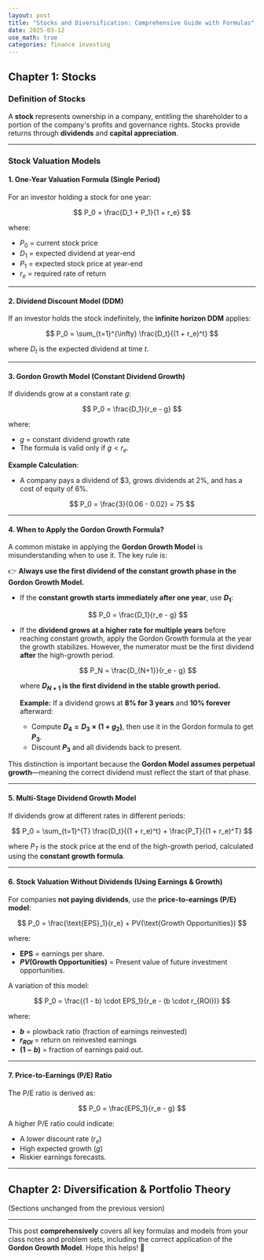 ```yaml
---
layout: post
title: "Stocks and Diversification: Comprehensive Guide with Formulas"
date: 2025-03-12
use_math: true
categories: finance investing
---
```


## Chapter 1: Stocks

### Definition of Stocks
A **stock** represents ownership in a company, entitling the shareholder to a portion of the company's profits and governance rights. Stocks provide returns through **dividends** and **capital appreciation**.

---

### Stock Valuation Models

#### **1. One-Year Valuation Formula (Single Period)**
For an investor holding a stock for one year:

$$
P_0 = \frac{D_1 + P_1}{1 + r_e}
$$

where:
- $P_0$ = current stock price
- $D_1$ = expected dividend at year-end
- $P_1$ = expected stock price at year-end
- $r_e$ = required rate of return

---

#### **2. Dividend Discount Model (DDM)**
If an investor holds the stock indefinitely, the **infinite horizon DDM** applies:

$$
P_0 = \sum_{t=1}^{\infty} \frac{D_t}{(1 + r_e)^t}
$$

where $D_t$ is the expected dividend at time $t$.

---

#### **3. Gordon Growth Model (Constant Dividend Growth)**
If dividends grow at a constant rate $g$:

$$
P_0 = \frac{D_1}{r_e - g}
$$

where:
- $g$ = constant dividend growth rate
- The formula is valid only if $g < r_e$.

**Example Calculation**:
- A company pays a dividend of $3, grows dividends at 2%, and has a cost of equity of 6%.

$$
P_0 = \frac{3}{0.06 - 0.02} = 75
$$

---

#### **4. When to Apply the Gordon Growth Formula?**
A common mistake in applying the **Gordon Growth Model** is misunderstanding when to use it. The key rule is:

👉 **Always use the first dividend of the constant growth phase in the Gordon Growth Model.**

- If the **constant growth starts immediately after one year**, use **$D_1$**:
  
  $$ P_0 = \frac{D_1}{r_e - g} $$
  
- If the **dividend grows at a higher rate for multiple years** before reaching constant growth, apply the Gordon Growth formula at the year the growth stabilizes. However, the numerator must be the first dividend **after** the high-growth period.
  
  $$ P_N = \frac{D_{N+1}}{r_e - g} $$
  
  where **$D_{N+1}$ is the first dividend in the stable growth period.**
  
  **Example:** If a dividend grows at **8% for 3 years** and **10% forever** afterward:
  - Compute **$D_4 = D_3 \times (1+g_2)$**, then use it in the Gordon formula to get **$P_3$**.
  - Discount **$P_3$** and all dividends back to present.
  
This distinction is important because the **Gordon Model assumes perpetual growth**—meaning the correct dividend must reflect the start of that phase.

---

#### **5. Multi-Stage Dividend Growth Model**
If dividends grow at different rates in different periods:

$$
P_0 = \sum_{t=1}^{T} \frac{D_t}{(1 + r_e)^t} + \frac{P_T}{(1 + r_e)^T}
$$

where $P_T$ is the stock price at the end of the high-growth period, calculated using the **constant growth formula**.

---

#### **6. Stock Valuation Without Dividends (Using Earnings & Growth)**
For companies **not paying dividends**, use the **price-to-earnings (P/E) model**:

$$
P_0 = \frac{\text{EPS}_1}{r_e} + PV(\text{Growth Opportunities})
$$

where:
- **EPS** = earnings per share.
- **$PV(\text{Growth Opportunities})$** = Present value of future investment opportunities.

A variation of this model:

$$
P_0 = \frac{(1 - b) \cdot EPS_1}{r_e - (b \cdot r_{ROI})}
$$

where:
- **$b$** = plowback ratio (fraction of earnings reinvested)
- **$r_{ROI}$** = return on reinvested earnings
- **$(1 - b)$** = fraction of earnings paid out.

---

#### **7. Price-to-Earnings (P/E) Ratio**
The P/E ratio is derived as:

$$
P_0 = \frac{EPS_1}{r_e - g}
$$

A higher P/E ratio could indicate:
- A lower discount rate ($r_e$)
- High expected growth ($g$)
- Riskier earnings forecasts.

---

## Chapter 2: Diversification & Portfolio Theory

(Sections unchanged from the previous version)

---

This post **comprehensively** covers all key formulas and models from your class notes and problem sets, including the correct application of the **Gordon Growth Model**. Hope this helps! 🚀
